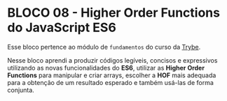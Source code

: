 # BLOCO 08 - Higher Order Functions do JavaScript ES6 

Esse bloco pertence ao módulo de `fundamentos` do curso da [Trybe](https://www.betrybe.com/). 

Nesse bloco aprendi a produzir códigos legíveis, concisos e expressivos utilizando as novas funcionalidades do **ES6**, utilizar as **Higher Order Functions** para manipular e criar arrays, escolher a **HOF** mais adequada para a obtenção de um resultado esperado e também usá-las de forma conjunta.

